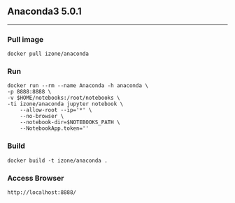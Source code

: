 ## Anaconda3 5.0.1
-----

### Pull image
```
docker pull izone/anaconda
```
### Run
```
docker run --rm --name Anaconda -h anaconda \
-p 8888:8888 \
-v $HOME/notebooks:/root/notebooks \
-ti izone/anaconda jupyter notebook \
	--allow-root --ip='*' \
	--no-browser \
	--notebook-dir=$NOTEBOOKS_PATH \
	--NotebookApp.token=''
```

### Build
```
docker build -t izone/anaconda .
```
### Access Browser
```
http://localhost:8888/
```
